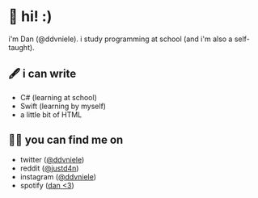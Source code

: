 # 🌱 hi! :)
i'm Dan (@ddvniele). i study programming at school (and i'm also a self-taught).

## 🖋 i can write
- C# (learning at school)
- Swift (learning by myself)
- a little bit of HTML

## 🕵🏻 you can find me on
- twitter ([@ddvniele](https://www.twitter.com/ddvniele))
- reddit ([@justd4n](https://www.reddit.com/u/justd4n/))
- instagram ([@ddvniele](https://www.instagram.com/ddvniele))
- spotify ([dan <3](https://www.sptfy.com/ddvniele))

